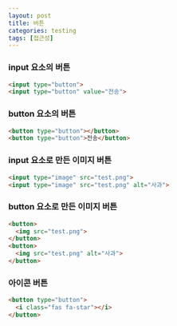 ```yaml
---
layout: post
title: 버튼
categories: testing
tags: [접근성]
---
```


### input 요소의 버튼

```html
<input type="button">
<input type="button" value="전송">
```

### button 요소의 버튼

```html
<button type="button"></button>
<button type="button">전송</button>
```

### input 요소로 만든 이미지 버튼

```html
<input type="image" src="test.png">
<input type="image" src="test.png" alt="사과">
```

### button 요소로 만든 이미지 버튼

```html
<button>
  <img src="test.png">
</button>
<button>
  <img src="test.png" alt="사과">
</button>
```

### 아이콘 버튼

```html
<button type="button">
  <i class="fas fa-star"></i>
</button>
```
